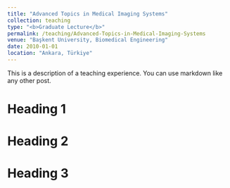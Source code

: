 ```yaml
---
title: "Advanced Topics in Medical Imaging Systems"
collection: teaching
type: "<b>Graduate Lecture</b>"
permalink: /teaching/Advanced-Topics-in-Medical-Imaging-Systems
venue: "Başkent University, Biomedical Engineering"
date: 2010-01-01
location: "Ankara, Türkiye"
---
```


This is a description of a teaching experience. You can use markdown like any other post.

Heading 1
======

Heading 2
======

Heading 3
======